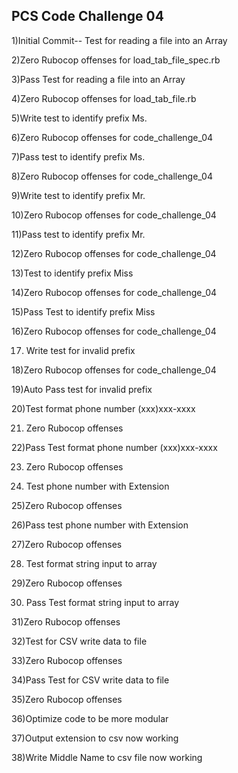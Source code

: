 ## PCS Code Challenge 04

1)Initial Commit-- Test for reading a file into an Array

2)Zero Rubocop offenses for load_tab_file_spec.rb

3)Pass Test for reading a file into an Array

4)Zero Rubocop offenses for load_tab_file.rb

5)Write test to identify prefix Ms.

6)Zero Rubocop offenses for code_challenge_04

7)Pass test to identify prefix Ms.

8)Zero Rubocop offenses for code_challenge_04

9)Write test to identify prefix Mr.

10)Zero Rubocop offenses for code_challenge_04

11)Pass test to identify prefix Mr.

12)Zero Rubocop offenses for code_challenge_04

13)Test to identify prefix Miss

14)Zero Rubocop offenses for code_challenge_04

15)Pass Test to identify prefix Miss

16)Zero Rubocop offenses for code_challenge_04

17) Write test for invalid prefix

18)Zero Rubocop offenses for code_challenge_04

19)Auto Pass test for invalid prefix

20)Test format phone number (xxx)xxx-xxxx

21) Zero Rubocop offenses

22)Pass Test format phone number (xxx)xxx-xxxx

23) Zero Rubocop offenses

24) Test phone number with Extension

25)Zero Rubocop offenses

26)Pass test phone number with Extension

27)Zero Rubocop offenses

28) Test format string input to array

29)Zero Rubocop offenses

30) Pass Test format string input to array

31)Zero Rubocop offenses

32)Test for CSV write data to file

33)Zero Rubocop offenses

34)Pass Test for CSV write data to file

35)Zero Rubocop offenses

36)Optimize code to be more modular

37)Output extension to csv now working

38)Write Middle Name to csv file now working